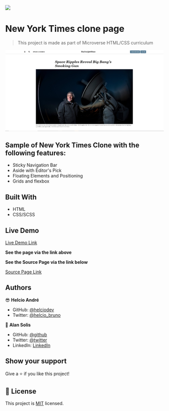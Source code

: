 ![](https://img.shields.io/badge/Microverse-blueviolet)

# New York Times clone page

> This project is made as part of Microverse HTML/CSS curriculum

![screenshot](img/screenshot.jpg)

## Sample of New York Times Clone with the following features:

- Sticky Navigation Bar
- Aside with Editor's Pick
- Floating Elements and Positioning
- Grids and flexbox


## Built With

- HTML
- CSS/SCSS


## Live Demo

[Live Demo Link](https://rawcdn.githack.com/helciodev/nytClone/84fe9f627e1b27f2194dba0d9429c7637fb54564/index.html)

**See the page via the link above**

**See the Source Page via the link below**

[Source Page Link](https://www.nytimes.com/2014/03/18/science/space/detection-of-waves-in-space-buttresses-landmark-theory-of-big-bang.html?_r=0)

## Authors

😎 **Helcio André**

- GitHub: [@helciodev](https://github.com/helciodev)
- Twitter: [@helcio_bruno](https://twitter.com/helcio_bruno)

👤 **Alan Solis**

- GitHub: [@github](https://github.com/warblo001)
- Twitter: [@twitter](https://twitter.com/Alan55572391)
- LinkedIn: [LinkedIn](https://www.linkedin.com/in/alan-solis-b567b044/)

## Show your support

Give a ⭐️ if you like this project!

## 📝 License

This project is [MIT](./license.txt) licensed.
